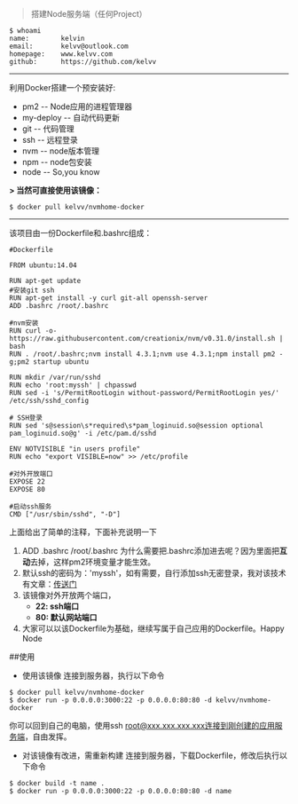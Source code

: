 > 搭建Node服务端（任何Project）

```
$ whoami
name:        kelvin
email:       kelvv@outlook.com
homepage:    www.kelvv.com
github:      https://github.com/kelvv
```
****
利用Docker搭建一个预安装好:
* pm2         -- Node应用的进程管理器
* my-deploy   -- 自动代码更新
* git         -- 代码管理
* ssh         -- 远程登录
* nvm         -- node版本管理
* npm         -- node包安装
* node        -- So,you know

**> 当然可直接使用该镜像：**
```
$ docker pull kelvv/nvmhome-docker
```

****

该项目由一份Dockerfile和.bashrc组成：
```
#Dockerfile

FROM ubuntu:14.04  

RUN apt-get update
#安装git ssh
RUN apt-get install -y curl git-all openssh-server
ADD .bashrc /root/.bashrc

#nvm安装
RUN curl -o- https://raw.githubusercontent.com/creationix/nvm/v0.31.0/install.sh | bash
RUN . /root/.bashrc;nvm install 4.3.1;nvm use 4.3.1;npm install pm2 -g;pm2 startup ubuntu
         
RUN mkdir /var/run/sshd
RUN echo 'root:myssh' | chpasswd
RUN sed -i 's/PermitRootLogin without-password/PermitRootLogin yes/' /etc/ssh/sshd_config

# SSH登录
RUN sed 's@session\s*required\s*pam_loginuid.so@session optional pam_loginuid.so@g' -i /etc/pam.d/sshd

ENV NOTVISIBLE "in users profile"
RUN echo "export VISIBLE=now" >> /etc/profile
    
#对外开放端口
EXPOSE 22  
EXPOSE 80
    
#启动ssh服务
CMD ["/usr/sbin/sshd", "-D"] 
```

上面给出了简单的注释，下面补充说明一下
1. ADD .bashrc /root/.bashrc  为什么需要把.bashrc添加进去呢？因为里面把**互动**去掉，这样pm2环境变量才能生效。
2. 默认ssh的密码为：'myssh'，如有需要，自行添加ssh无密登录，我对该技术有文章：[传送门](http://www.jianshu.com/p/27d8b8d1d571)
3. 该镜像对外开放两个端口，
      * **22:  ssh端口**   
      * **80:  默认网站端口**
4. 大家可以以该Dockerfile为基础，继续写属于自己应用的Dockerfile。Happy Node

##使用

* 使用该镜像
连接到服务器，执行以下命令
```
$ docker pull kelvv/nvmhome-docker
$ docker run -p 0.0.0.0:3000:22 -p 0.0.0.0:80:80 -d kelvv/nvmhome-docker
```
你可以回到自己的电脑，使用ssh root@xxx.xxx.xxx.xxx连接到刚创建的应用服务端，自由发挥。

* 对该镜像有改进，需重新构建
连接到服务器，下载Dockerfile，修改后执行以下命令
```
$ docker build -t name .   
$ docker run -p 0.0.0.0:3000:22 -p 0.0.0.0:80:80 -d name
```

